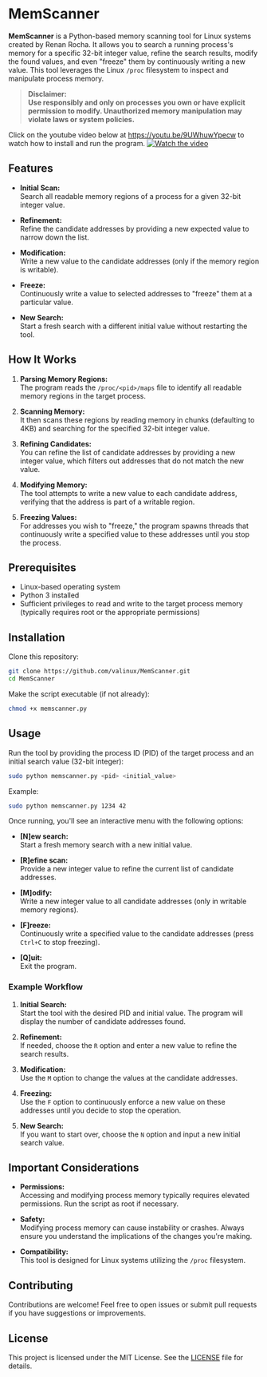 # MemScanner

**MemScanner** is a Python-based memory scanning tool for Linux systems created by Renan Rocha. It allows you to search a running process's memory for a specific 32-bit integer value, refine the search results, modify the found values, and even "freeze" them by continuously writing a new value. This tool leverages the Linux `/proc` filesystem to inspect and manipulate process memory.

> **Disclaimer:**  
> **Use responsibly and only on processes you own or have explicit permission to modify. Unauthorized memory manipulation may violate laws or system policies.**

Click on the youtube video below at https://youtu.be/9UWhuwYpecw to watch how to install and run the program.
[![Watch the video](https://img.youtube.com/vi/9UWhuwYpecw/0.jpg)](https://youtu.be/9UWhuwYpecw)

## Features

- **Initial Scan:**  
  Search all readable memory regions of a process for a given 32-bit integer value.

- **Refinement:**  
  Refine the candidate addresses by providing a new expected value to narrow down the list.

- **Modification:**  
  Write a new value to the candidate addresses (only if the memory region is writable).

- **Freeze:**  
  Continuously write a value to selected addresses to "freeze" them at a particular value.

- **New Search:**  
  Start a fresh search with a different initial value without restarting the tool.

## How It Works

1. **Parsing Memory Regions:**  
   The program reads the `/proc/<pid>/maps` file to identify all readable memory regions in the target process.

2. **Scanning Memory:**  
   It then scans these regions by reading memory in chunks (defaulting to 4KB) and searching for the specified 32-bit integer value.

3. **Refining Candidates:**  
   You can refine the list of candidate addresses by providing a new integer value, which filters out addresses that do not match the new value.

4. **Modifying Memory:**  
   The tool attempts to write a new value to each candidate address, verifying that the address is part of a writable region.

5. **Freezing Values:**  
   For addresses you wish to "freeze," the program spawns threads that continuously write a specified value to these addresses until you stop the process.

## Prerequisites

- Linux-based operating system
- Python 3 installed
- Sufficient privileges to read and write to the target process memory (typically requires root or the appropriate permissions)

## Installation

Clone this repository:

```bash
git clone https://github.com/valinux/MemScanner.git
cd MemScanner
```

Make the script executable (if not already):

```bash
chmod +x memscanner.py
```

## Usage

Run the tool by providing the process ID (PID) of the target process and an initial search value (32-bit integer):

```bash
sudo python memscanner.py <pid> <initial_value>
```

Example:

```bash
sudo python memscanner.py 1234 42
```

Once running, you'll see an interactive menu with the following options:

- **[N]ew search:**  
  Start a fresh memory search with a new initial value.

- **[R]efine scan:**  
  Provide a new integer value to refine the current list of candidate addresses.

- **[M]odify:**  
  Write a new integer value to all candidate addresses (only in writable memory regions).

- **[F]reeze:**  
  Continuously write a specified value to the candidate addresses (press `Ctrl+C` to stop freezing).

- **[Q]uit:**  
  Exit the program.

### Example Workflow

1. **Initial Search:**  
   Start the tool with the desired PID and initial value. The program will display the number of candidate addresses found.

2. **Refinement:**  
   If needed, choose the `R` option and enter a new value to refine the search results.

3. **Modification:**  
   Use the `M` option to change the values at the candidate addresses.

4. **Freezing:**  
   Use the `F` option to continuously enforce a new value on these addresses until you decide to stop the operation.

5. **New Search:**  
   If you want to start over, choose the `N` option and input a new initial search value.

## Important Considerations

- **Permissions:**  
  Accessing and modifying process memory typically requires elevated permissions. Run the script as root if necessary.

- **Safety:**  
  Modifying process memory can cause instability or crashes. Always ensure you understand the implications of the changes you're making.

- **Compatibility:**  
  This tool is designed for Linux systems utilizing the `/proc` filesystem.

## Contributing

Contributions are welcome! Feel free to open issues or submit pull requests if you have suggestions or improvements.

## License

This project is licensed under the MIT License. See the [LICENSE](LICENSE) file for details.
